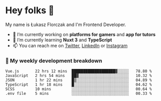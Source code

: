 # Hey folks 👋

My name is Łukasz Florczak and I'm Frontend Developer. 

- 🔭 I’m currently working on **platforms for gamers** and **app for tutors**
- 🌱 I’m currently learning **Nuxt 3** and **TypeScript**
- 📫 You can reach me on [Twitter](https://twitter.com/lukaszflorczak), [LinkedIn](https://pl.linkedin.com/in/lukasz-florczak) or [Instagram](https://instagram.com/lukaszflorczak)


### 🧮 My weekly development breakdown

<!--START_SECTION:waka-->

```text
Vue.js       22 hrs 12 mins  ███████████████████▓░░░░░   78.80 %
JavaScript   2 hrs 54 mins   ██▓░░░░░░░░░░░░░░░░░░░░░░   10.32 %
JSON         1 hr 22 mins    █▒░░░░░░░░░░░░░░░░░░░░░░░   04.89 %
TypeScript   1 hr 18 mins    █░░░░░░░░░░░░░░░░░░░░░░░░   04.62 %
SCSS         10 mins         ░░░░░░░░░░░░░░░░░░░░░░░░░   00.64 %
.env file    5 mins          ░░░░░░░░░░░░░░░░░░░░░░░░░   00.33 %
```

<!--END_SECTION:waka-->

<!--
**lukaszflorczak/lukaszflorczak** is a ✨ _special_ ✨ repository because its `README.md` (this file) appears on your GitHub profile.

Here are some ideas to get you started:

- 🔭 I’m currently working on ...
- 🌱 I’m currently learning ...
- 👯 I’m looking to collaborate on ...
- 🤔 I’m looking for help with ...
- 💬 Ask me about ...
- 📫 How to reach me: ...
- 😄 Pronouns: ...
- ⚡ Fun fact: ...
-->

